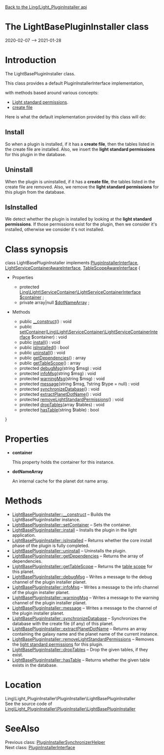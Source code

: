 [Back to the Ling/Light_PluginInstaller api](https://github.com/lingtalfi/Light_PluginInstaller/blob/master/doc/api/Ling/Light_PluginInstaller.md)



The LightBasePluginInstaller class
================
2020-02-07 --> 2021-01-28






Introduction
============

The LightBasePluginInstaller class.

This class provides a default PluginInstallerInterface implementation,

with methods based around various concepts:

- [Light standard permissions](https://github.com/lingtalfi/TheBar/blob/master/discussions/light-standard-permissions.md).
- [create file](https://github.com/lingtalfi/TheBar/blob/master/discussions/create-file.md)


Here is what the default implementation provided by this class will do:

Install
---------
So when a plugin is installed, if it has a **create file**, then the tables listed in the create file are installed.
Also, we insert the **light standard permissions** for this plugin in the database.

Uninstall
---------
When the plugin is uninstalled, if it has a **create file**, the tables listed in the create file are removed.
Also, we remove the **light standard permissions** for this plugin from the database.


IsInstalled
---------
We detect whether the plugin is installed by looking at the **light standard permissions**.
If those permissions exist for the plugin, then we consider it's installed, otherwise we consider it's not installed.



Class synopsis
==============


class <span class="pl-k">LightBasePluginInstaller</span> implements [PluginInstallerInterface](https://github.com/lingtalfi/Light_PluginInstaller/blob/master/doc/api/Ling/Light_PluginInstaller/PluginInstaller/PluginInstallerInterface.md), [LightServiceContainerAwareInterface](https://github.com/lingtalfi/Light/blob/master/doc/api/Ling/Light/ServiceContainer/LightServiceContainerAwareInterface.md), [TableScopeAwareInterface](https://github.com/lingtalfi/Light_PluginInstaller/blob/master/doc/api/Ling/Light_PluginInstaller/TableScope/TableScopeAwareInterface.md) {

- Properties
    - protected [Ling\Light\ServiceContainer\LightServiceContainerInterface](https://github.com/lingtalfi/Light/blob/master/doc/api/Ling/Light/ServiceContainer/LightServiceContainerInterface.md) [$container](#property-container) ;
    - private array|null [$dotNameArray](#property-dotNameArray) ;

- Methods
    - public [__construct](https://github.com/lingtalfi/Light_PluginInstaller/blob/master/doc/api/Ling/Light_PluginInstaller/PluginInstaller/LightBasePluginInstaller/__construct.md)() : void
    - public [setContainer](https://github.com/lingtalfi/Light_PluginInstaller/blob/master/doc/api/Ling/Light_PluginInstaller/PluginInstaller/LightBasePluginInstaller/setContainer.md)([Ling\Light\ServiceContainer\LightServiceContainerInterface](https://github.com/lingtalfi/Light/blob/master/doc/api/Ling/Light/ServiceContainer/LightServiceContainerInterface.md) $container) : void
    - public [install](https://github.com/lingtalfi/Light_PluginInstaller/blob/master/doc/api/Ling/Light_PluginInstaller/PluginInstaller/LightBasePluginInstaller/install.md)() : void
    - public [isInstalled](https://github.com/lingtalfi/Light_PluginInstaller/blob/master/doc/api/Ling/Light_PluginInstaller/PluginInstaller/LightBasePluginInstaller/isInstalled.md)() : bool
    - public [uninstall](https://github.com/lingtalfi/Light_PluginInstaller/blob/master/doc/api/Ling/Light_PluginInstaller/PluginInstaller/LightBasePluginInstaller/uninstall.md)() : void
    - public [getDependencies](https://github.com/lingtalfi/Light_PluginInstaller/blob/master/doc/api/Ling/Light_PluginInstaller/PluginInstaller/LightBasePluginInstaller/getDependencies.md)() : array
    - public [getTableScope](https://github.com/lingtalfi/Light_PluginInstaller/blob/master/doc/api/Ling/Light_PluginInstaller/PluginInstaller/LightBasePluginInstaller/getTableScope.md)() : array
    - protected [debugMsg](https://github.com/lingtalfi/Light_PluginInstaller/blob/master/doc/api/Ling/Light_PluginInstaller/PluginInstaller/LightBasePluginInstaller/debugMsg.md)(string $msg) : void
    - protected [infoMsg](https://github.com/lingtalfi/Light_PluginInstaller/blob/master/doc/api/Ling/Light_PluginInstaller/PluginInstaller/LightBasePluginInstaller/infoMsg.md)(string $msg) : void
    - protected [warningMsg](https://github.com/lingtalfi/Light_PluginInstaller/blob/master/doc/api/Ling/Light_PluginInstaller/PluginInstaller/LightBasePluginInstaller/warningMsg.md)(string $msg) : void
    - protected [message](https://github.com/lingtalfi/Light_PluginInstaller/blob/master/doc/api/Ling/Light_PluginInstaller/PluginInstaller/LightBasePluginInstaller/message.md)(string $msg, ?string $type = null) : void
    - protected [synchronizeDatabase](https://github.com/lingtalfi/Light_PluginInstaller/blob/master/doc/api/Ling/Light_PluginInstaller/PluginInstaller/LightBasePluginInstaller/synchronizeDatabase.md)() : void
    - protected [extractPlanetDotName](https://github.com/lingtalfi/Light_PluginInstaller/blob/master/doc/api/Ling/Light_PluginInstaller/PluginInstaller/LightBasePluginInstaller/extractPlanetDotName.md)() : void
    - protected [removeLightStandardPermissions](https://github.com/lingtalfi/Light_PluginInstaller/blob/master/doc/api/Ling/Light_PluginInstaller/PluginInstaller/LightBasePluginInstaller/removeLightStandardPermissions.md)() : void
    - protected [dropTables](https://github.com/lingtalfi/Light_PluginInstaller/blob/master/doc/api/Ling/Light_PluginInstaller/PluginInstaller/LightBasePluginInstaller/dropTables.md)(array $tables) : void
    - protected [hasTable](https://github.com/lingtalfi/Light_PluginInstaller/blob/master/doc/api/Ling/Light_PluginInstaller/PluginInstaller/LightBasePluginInstaller/hasTable.md)(string $table) : bool

}




Properties
=============

- <span id="property-container"><b>container</b></span>

    This property holds the container for this instance.
    
    

- <span id="property-dotNameArray"><b>dotNameArray</b></span>

    An internal cache for the planet dot name array.
    
    



Methods
==============

- [LightBasePluginInstaller::__construct](https://github.com/lingtalfi/Light_PluginInstaller/blob/master/doc/api/Ling/Light_PluginInstaller/PluginInstaller/LightBasePluginInstaller/__construct.md) &ndash; Builds the LightBasePluginInstaller instance.
- [LightBasePluginInstaller::setContainer](https://github.com/lingtalfi/Light_PluginInstaller/blob/master/doc/api/Ling/Light_PluginInstaller/PluginInstaller/LightBasePluginInstaller/setContainer.md) &ndash; Sets the container.
- [LightBasePluginInstaller::install](https://github.com/lingtalfi/Light_PluginInstaller/blob/master/doc/api/Ling/Light_PluginInstaller/PluginInstaller/LightBasePluginInstaller/install.md) &ndash; Installs the plugin in the light application.
- [LightBasePluginInstaller::isInstalled](https://github.com/lingtalfi/Light_PluginInstaller/blob/master/doc/api/Ling/Light_PluginInstaller/PluginInstaller/LightBasePluginInstaller/isInstalled.md) &ndash; Returns whether the core install phase of the plugin is fully completed.
- [LightBasePluginInstaller::uninstall](https://github.com/lingtalfi/Light_PluginInstaller/blob/master/doc/api/Ling/Light_PluginInstaller/PluginInstaller/LightBasePluginInstaller/uninstall.md) &ndash; Uninstalls the plugin.
- [LightBasePluginInstaller::getDependencies](https://github.com/lingtalfi/Light_PluginInstaller/blob/master/doc/api/Ling/Light_PluginInstaller/PluginInstaller/LightBasePluginInstaller/getDependencies.md) &ndash; Returns the array of dependencies.
- [LightBasePluginInstaller::getTableScope](https://github.com/lingtalfi/Light_PluginInstaller/blob/master/doc/api/Ling/Light_PluginInstaller/PluginInstaller/LightBasePluginInstaller/getTableScope.md) &ndash; Returns the [table scope](https://github.com/lingtalfi/TheBar/blob/master/discussions/table-scope.md) for this planet.
- [LightBasePluginInstaller::debugMsg](https://github.com/lingtalfi/Light_PluginInstaller/blob/master/doc/api/Ling/Light_PluginInstaller/PluginInstaller/LightBasePluginInstaller/debugMsg.md) &ndash; Writes a message to the debug channel of the plugin installer planet.
- [LightBasePluginInstaller::infoMsg](https://github.com/lingtalfi/Light_PluginInstaller/blob/master/doc/api/Ling/Light_PluginInstaller/PluginInstaller/LightBasePluginInstaller/infoMsg.md) &ndash; Writes a message to the info channel of the plugin installer planet.
- [LightBasePluginInstaller::warningMsg](https://github.com/lingtalfi/Light_PluginInstaller/blob/master/doc/api/Ling/Light_PluginInstaller/PluginInstaller/LightBasePluginInstaller/warningMsg.md) &ndash; Writes a message to the warning channel of the plugin installer planet.
- [LightBasePluginInstaller::message](https://github.com/lingtalfi/Light_PluginInstaller/blob/master/doc/api/Ling/Light_PluginInstaller/PluginInstaller/LightBasePluginInstaller/message.md) &ndash; Writes a message to the channel of the plugin installer planet.
- [LightBasePluginInstaller::synchronizeDatabase](https://github.com/lingtalfi/Light_PluginInstaller/blob/master/doc/api/Ling/Light_PluginInstaller/PluginInstaller/LightBasePluginInstaller/synchronizeDatabase.md) &ndash; Synchronizes the database with the create file (if any) of this planet.
- [LightBasePluginInstaller::extractPlanetDotName](https://github.com/lingtalfi/Light_PluginInstaller/blob/master/doc/api/Ling/Light_PluginInstaller/PluginInstaller/LightBasePluginInstaller/extractPlanetDotName.md) &ndash; Returns an array containing the galaxy name and the planet name of the current instance.
- [LightBasePluginInstaller::removeLightStandardPermissions](https://github.com/lingtalfi/Light_PluginInstaller/blob/master/doc/api/Ling/Light_PluginInstaller/PluginInstaller/LightBasePluginInstaller/removeLightStandardPermissions.md) &ndash; Removes the [light standard permissions](https://github.com/lingtalfi/TheBar/blob/master/discussions/light-standard-permissions.md) for this plugin.
- [LightBasePluginInstaller::dropTables](https://github.com/lingtalfi/Light_PluginInstaller/blob/master/doc/api/Ling/Light_PluginInstaller/PluginInstaller/LightBasePluginInstaller/dropTables.md) &ndash; Drop the given tables, if they exist.
- [LightBasePluginInstaller::hasTable](https://github.com/lingtalfi/Light_PluginInstaller/blob/master/doc/api/Ling/Light_PluginInstaller/PluginInstaller/LightBasePluginInstaller/hasTable.md) &ndash; Returns whether the given table exists in the database.





Location
=============
Ling\Light_PluginInstaller\PluginInstaller\LightBasePluginInstaller<br>
See the source code of [Ling\Light_PluginInstaller\PluginInstaller\LightBasePluginInstaller](https://github.com/lingtalfi/Light_PluginInstaller/blob/master/PluginInstaller/LightBasePluginInstaller.php)



SeeAlso
==============
Previous class: [PluginInstallerSynchronizerHelper](https://github.com/lingtalfi/Light_PluginInstaller/blob/master/doc/api/Ling/Light_PluginInstaller/Helper/PluginInstallerSynchronizerHelper.md)<br>Next class: [PluginInstallerInterface](https://github.com/lingtalfi/Light_PluginInstaller/blob/master/doc/api/Ling/Light_PluginInstaller/PluginInstaller/PluginInstallerInterface.md)<br>
